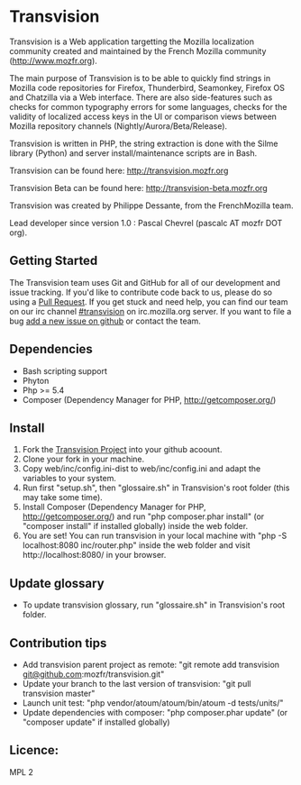 Transvision
===========

Transvision is a Web application targetting the Mozilla localization community created and maintained by the French Mozilla community (http://www.mozfr.org).

The main purpose of Transvision is to be able to quickly find strings in Mozilla code repositories for Firefox, Thunderbird, Seamonkey, Firefox OS and Chatzilla via a Web interface. There are also side-features such as checks for common typography errors for some languages, checks for the validity of localized access keys in the UI or comparison views between Mozilla repository channels (Nightly/Aurora/Beta/Release).

Transvision is written in PHP, the string extraction is done with the Silme library (Python) and server install/maintenance scripts are in Bash.

Transvision can be found here:
http://transvision.mozfr.org

Transvision Beta can be found here:
http://transvision-beta.mozfr.org

Transvision was created by Philippe Dessante, from the FrenchMozilla team.

Lead developer since version 1.0 : Pascal Chevrel (pascalc AT mozfr DOT org).

## Getting Started

The Transvision team uses Git and GitHub for all of our development and issue tracking.
If you'd like to contribute code back to us, please do so using a [Pull Request][].
If you get stuck and need help, you can find our team on our irc channel [#transvision][] on irc.mozilla.org server.
If you want to file a bug [add a new issue on github][] or contact the team. 

[Pull Request]: https://help.github.com/articles/using-pull-requests
[#transvision]: irc://irc.mozilla.org/transvision
[add a new issue on github]: https://github.com/mozfr/transvision/issues

Dependencies
------------
- Bash scripting support
- Phyton
- Php >= 5.4
- Composer (Dependency Manager for PHP, http://getcomposer.org/)

Install
-------
1. Fork the [Transvision Project][] into your github acoount.
2. Clone your fork in your machine.
3. Copy web/inc/config.ini-dist to web/inc/config.ini and adapt the variables to your system.
4. Run first "setup.sh", then "glossaire.sh" in Transvision's root folder (this may take some time).
5. Install Composer (Dependency Manager for PHP, http://getcomposer.org/) and run "php composer.phar install" (or "composer install" if installed globally) inside the web folder.
6. You are set! You can run transvision in your local machine with "php -S localhost:8080 inc/router.php" inside the web folder and visit http://localhost:8080/ in your browser.

[Transvision Project]: https://github.com/mozfr/transvision

Update glossary
---------------
- To update transvision glossary, run "glossaire.sh" in Transvision's root folder.

Contribution tips
-----------------
- Add transvision parent project as remote: 
"git remote add transvision git@github.com:mozfr/transvision.git"
- Update your branch to the last version of transvision:
"git pull transvision master"
- Launch unit test:
"php vendor/atoum/atoum/bin/atoum -d tests/units/"
- Update dependencies with composer:
"php composer.phar update" (or "composer update" if installed globally)

Licence:
-------
MPL 2
